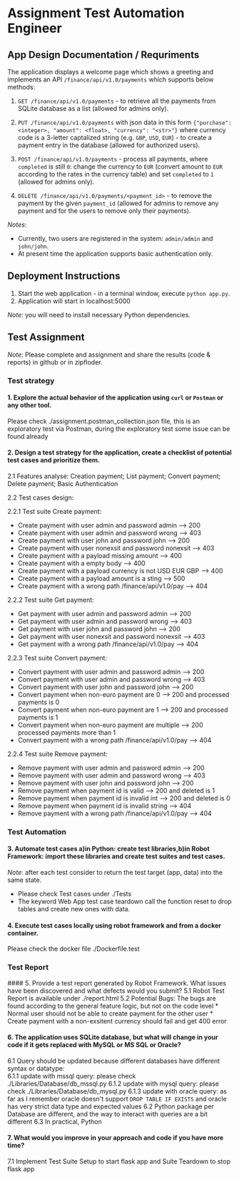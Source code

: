 # Assignment Test Automation Engineer

## App Design Documentation / Requriments

The application displays a welcome page which shows a greeting
and implements an API `/finance/api/v1.0/payments` which supports below methods:

1. `GET /finance/api/v1.0/payments` - to retrieve all the payments from SQLite database as a list (allowed for admins only).

1. `PUT /finance/api/v1.0/payments` with json data in this form `{"purchase": <integer>, "amount": <float>, "currency": "<str>"}` where currency code is a 3-letter captalized string (e.g. `GBP`, `USD`, `EUR`) - to create a payment entry in the database (allowed for authorized users).

1. `POST /finance/api/v1.0/payments` - process all payments, where `completed` is still `0`: change the currency to `EUR` (convert amount to `EUR` according to the rates in the currency table) and set `completed` to `1` (allowed for admins only).

1. `DELETE /finance/api/v1.0/payments/<payment_id>` - to remove the payment by the given `payment_id` (allowed for admins to remove any payment and for the users to remove only their payments).

_Notes_:

* Currently, two users are registered in the system: `admin/admin` and `john/john`.
* At present time the application supports basic authentication only.

## Deployment Instructions

1. Start the web application - in a terminal window, execute `python app.py`.
1. Application will start in localhost:5000

_Note_: you will need to install necessary Python dependencies.

## Test Assignment

_Note_: Please complete and assignment and share the results (code & reports) in github or in zipfloder.

<h3><B>Test strategy</B></h3>

#### 1. Explore the actual behavior of the application using `curl` or `Postman` or any other tool.
Please check ./assignment.postman_collection.json file, this is an exploratory test via Postman, during the exploratory test some issue can be found already
#### 2. Design a test strategy for the application, create a checklist of potential test cases and prioritize them. 

   2.1 Features analyse: Creation payment; List payment; Convert payment; Delete payment; Basic Authentication  
   
   2.2 Test cases design:   
   
   2.2.1 Test suite Create payment: 
   * Create payment with user admin and password admin --> 200
   * Create payment with user admin and password wrong --> 403
   * Create payment with user john and password john --> 200
   * Create payment with user nonexsit and password nonexsit --> 403
   * Create payment with a payload missing amount --> 400
   * Create payment with a empty body --> 400
   * Create payment with a payload currency is not USD EUR GBP --> 400
   * Create payment with a payload amount is a sting --> 500
   * Create payment with a wrong path /finance/api/v1.0/pay --> 404

   2.2.2 Test suite Get payment: 
   * Get payment with user admin and password admin --> 200
   * Get payment with user admin and password wrong --> 403
   * Get payment with user john and password john --> 200
   * Get payment with user nonexsit and password nonexsit --> 403
   * Get payment with a wrong path /finance/api/v1.0/pay --> 404

   2.2.3 Test suite Convert payment: 
   * Convert payment with user admin and password admin --> 200
   * Convert payment with user admin and password wrong --> 403
   * Convert payment with user john and password john --> 200
   * Convert payment when non-euro payment are 0 --> 200 and processed payments is 0
   * Convert payment when non-euro payment are 1 --> 200 and processed payments is 1
   * Convert payment when non-euro payment are multiple --> 200 processed payments more than 1
   * Convert payment with a wrong path /finance/api/v1.0/pay --> 404

   2.2.4 Test suite Remove payment: 
   * Remove payment with user admin and password admin --> 200
   * Remove payment with user admin and password wrong --> 403
   * Remove payment with user john and password john --> 200
   * Remove payment when payment id is valid --> 200 and deleted is 1
   * Remove payment when payment id is invalid int --> 200 and deleted is 0
   * Remove payment when payment id is invalid string --> 404
   * Remove payment with a wrong path /finance/api/v1.0/pay --> 404

<h3><B>Test Automation</B></h3>    
   
#### 3. Automate test cases a)in Python: create test libraries,b)in Robot Framework: import these libraries and create test suites and test cases.

   _Note_: after each test consider to return the test target (app, data) into the same state.
   * Please check Test cases under ./Tests
   * The keyword Web App test case teardown call the function reset to drop tables and create new ones with data.
   
#### 4. Execute test cases locally using robot framework and from a docker container.      
   Please check the docker file ./Dockerfile.test

<h3><B>Test Report</B></h3>  
#### 5. Provide a test report generated by Robot Framework. What issues have been discovered and what defects would you submit?   
   5.1 Robot Test Report is available under ./report.html  
   5.2 Potential Bugs: The bugs are found according to the general feature logic, but not on the code level 
   * Normal user should not be able to create payment for the other user
   * Create payment with a non-exsitent currency should fail and get 400 error 

#### 6. The application uses SQLite database, but what will change in your code if it gets replaced with MySQL or MS SQL or Oracle?    
   6.1 Query should be updated because different databases have different syntax or datatype:   
   6.1.1 update with mssql query: please check ./Libraries/Database/db_mssql.py
   6.1.2 update with mysql query: please check ./Libraries/Database/db_mysql.py
   6.1.3 update with oracle query: as far as I remember oracle doesn't support 
   ```DROP TABLE IF EXISTS``` and oracle has very strict data type and expected values
   6.2 Python package per Database are different, and the way to interact with queries are a bit different
   6.3 In practical, Python 
   
#### 7. What would you improve in your approach and code if you have more time?     
   7.1 Implement Test Suite Setup to start flask app and Suite Teardown to stop flask app


